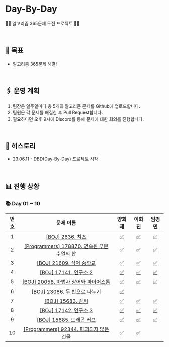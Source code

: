 # Day-By-Day

🏃‍♂️ 알고리즘 365문제 도전 프로젝트 🏃‍♀️

<br>

## **🥅 목표**

- 알고리즘 365문제 해결!

<br>

## **🖇️ 운영 계획**

1. 팀장은 일주일마다 총 5개의 알고리즘 문제를 Github에 업로드합니다.
2. 팀원은 각 문제를 해결한 후 Pull Request합니다.
3. 필요하다면 오후 9시에 Discord를 통해 문제에 대한 회의를 진행합니다.

<br>

## **📝 히스토리**

- 23.06.11 - DBD(Day-By-Day) 프로젝트 시작

<br>

## **📊 진행 상황**

### **📚 Day 01 ~ 10**

| 번호 |    문제 이름    | 양희제 | 이희진 | 임경민 |
| :-------: | :-------: | :-------: | :-------: | :-------: |
| 1 | [[BOJ] 2636. 치즈](https://www.acmicpc.net/problem/2636) | [✅](https://github.com/S8-StudyGroup/Day-By-Day/blob/main/DBD_heeje/Day_01~10/2636.py) | [✅](https://github.com/S8-StudyGroup/Day-By-Day/blob/main/DBD_heejin/Day_01~10/2636.py) | [✅](https://github.com/S8-StudyGroup/Day-By-Day/blob/main/DBD_kyungmin/Day_01~10/2636.py) |
| 2 | [[Programmers] 178870. 연속된 부분 수열의 합](https://school.programmers.co.kr/learn/courses/30/lessons/178870) | [✅](https://github.com/S8-StudyGroup/Day-By-Day/blob/main/DBD_heeje/Day_01~10/178870.py) | [✅](https://github.com/S8-StudyGroup/Day-By-Day/blob/main/DBD_heejin/Day_01~10/178870.py) | [✅](https://github.com/S8-StudyGroup/Day-By-Day/blob/main/DBD_kyungmin/Day_01~10/178870.py) |
| 3 | [[BOJ] 21609. 상어 중학교](https://www.acmicpc.net/problem/21609) | [✅](https://github.com/S8-StudyGroup/Day-By-Day/blob/main/DBD_heeje/Day_01~10/21609.py) | [✅](https://github.com/S8-StudyGroup/Day-By-Day/blob/main/DBD_heejin/Day_01~10/21609.py) | [✅](https://github.com/S8-StudyGroup/Day-By-Day/blob/main/DBD_kyungmin/Day_01~10/21609.py) |
| 4 | [[BOJ] 17141. 연구소 2](https://www.acmicpc.net/problem/17141) | [✅](https://github.com/S8-StudyGroup/Day-By-Day/blob/main/DBD_heeje/Day_01~10/17141.py) | [✅](https://github.com/S8-StudyGroup/Day-By-Day/blob/main/DBD_heejin/Day_01~10/17141.py) | [✅](https://github.com/S8-StudyGroup/Day-By-Day/blob/main/DBD_kyungmin/Day_01~10/17141.py) |
| 5 | [[BOJ] 20058. 마법사 상어와 파이어스톰](https://www.acmicpc.net/problem/20058) | [✅](https://github.com/S8-StudyGroup/Day-By-Day/blob/main/DBD_heeje/Day_01~10/20058.py) | [✅](https://github.com/S8-StudyGroup/Day-By-Day/blob/main/DBD_heejin/Day_01~10/20058.py) | [✅](https://github.com/S8-StudyGroup/Day-By-Day/blob/main/DBD_kyungmin/Day_01~10/20058.py) |
| 6 | [[BOJ] 23086. 두 반으로 나누기](https://www.acmicpc.net/problem/23086) | [✅](https://github.com/S8-StudyGroup/Day-By-Day/blob/main/DBD_heeje/Day_01~10/23086.py) |  |  |
| 7 | [[BOJ] 15683. 감시](https://www.acmicpc.net/problem/15683) | [✅](https://github.com/S8-StudyGroup/Day-By-Day/blob/main/DBD_heeje/Day_01~10/15683.py) | [✅](https://github.com/S8-StudyGroup/Day-By-Day/blob/main/DBD_heejin/Day_01~10/15683.py) | [✅](https://github.com/S8-StudyGroup/Day-By-Day/blob/main/DBD_kyungmin/Day_01~10/15683.py) |
| 8 | [[BOJ] 17142. 연구소 3](https://www.acmicpc.net/problem/17142) | [✅](https://github.com/S8-StudyGroup/Day-By-Day/blob/main/DBD_heeje/Day_01~10/17142.py) | [✅](https://github.com/S8-StudyGroup/Day-By-Day/blob/main/DBD_heejin/Day_01~10/17142.py) | [✅](https://github.com/S8-StudyGroup/Day-By-Day/blob/main/DBD_kyungmin/Day_01~10/17142.py) |
| 9 | [[BOJ] 15685. 드래곤 커브](https://www.acmicpc.net/problem/15685) | [✅](https://github.com/S8-StudyGroup/Day-By-Day/blob/main/DBD_heeje/Day_01~10/15685.py) | [✅](https://github.com/S8-StudyGroup/Day-By-Day/blob/main/DBD_heejin/Day_01~10/15685.py) | [✅](https://github.com/S8-StudyGroup/Day-By-Day/blob/main/DBD_kyungmin/Day_01~10/15685.py) |
| 10 | [[Programmers] 92344. 파괴되지 않은 건물](https://school.programmers.co.kr/learn/courses/30/lessons/92344) | [✅](https://github.com/S8-StudyGroup/Day-By-Day/blob/main/DBD_heeje/2023_10/Day_01~10/92344.py) | [✅](https://github.com/S8-StudyGroup/Day-By-Day/blob/main/DBD_heejin/Day_11~10/92344.py) |  |
